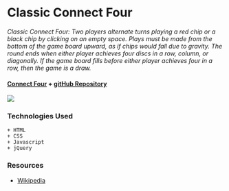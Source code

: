 # Classic Connect Four

_Classic Connect Four: Two players alternate turns playing a red chip or a black chip by clicking on an empty space.  Plays must be made from the bottom of the game board upward, as if chips would fall due to gravity. The round ends when either player achieves four discs in a row, column, or diagonally. If the game board fills before either player achieves four in a row, then the game is a draw._

#### [Connect Four](https://cwithac.github.io/games/connect-four/) + [gitHub Repository](https://github.com/cwithac/cwithac.github.io/tree/master/games/connect-four)

![](http://i.imgur.com/tWLVbui.png)

### Technologies Used

```
+ HTML
+ CSS
+ Javascript
+ jQuery
```

### Resources
+ [Wikipedia](https://en.wikipedia.org/wiki/Connect_Four)
